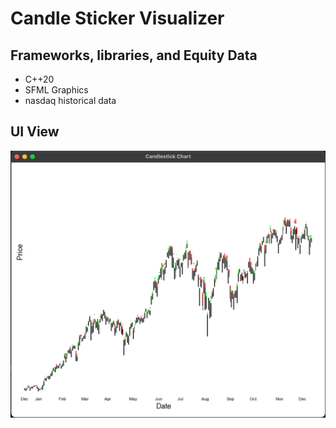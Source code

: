 # Candle Sticker Visualizer

## Frameworks, libraries, and Equity Data

- C++20
- SFML Graphics
- nasdaq historical data

## UI View
![ui.png](docs/pics/ui.png)
